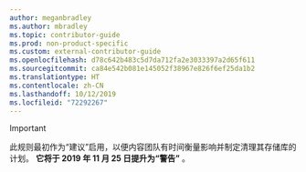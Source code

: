 ```yaml
---
author: meganbradley
ms.author: mbradley
ms.topic: contributor-guide
ms.prod: non-product-specific
ms.custom: external-contributor-guide
ms.openlocfilehash: d78c642b483c5d7da712fa2e3033397a2d65f611
ms.sourcegitcommit: ca84e542b081e145052f38967e826f6ef25da1b2
ms.translationtype: HT
ms.contentlocale: zh-CN
ms.lasthandoff: 10/12/2019
ms.locfileid: "72292267"
---
```

> [!IMPORTANT]
> 此规则最初作为“建议”启用，以便内容团队有时间衡量影响并制定清理其存储库的计划。 **它将于 2019 年 11 月 25 日提升为“警告”** 。
